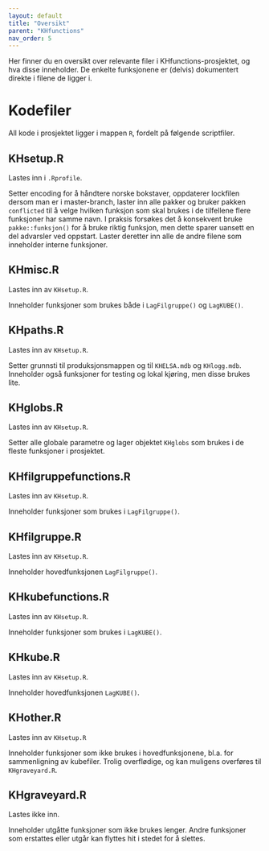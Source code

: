 ```yaml
---
layout: default
title: "Oversikt" 
parent: "KHfunctions"
nav_order: 5
---
```


Her finner du en oversikt over relevante filer i KHfunctions-prosjektet, og hva disse inneholder. De enkelte funksjonene er (delvis) dokumentert direkte i filene de ligger i. 

# Kodefiler

All kode i prosjektet ligger i mappen `R`, fordelt på følgende scriptfiler. 

## KHsetup.R
Lastes inn i `.Rprofile`.

Setter encoding for å håndtere norske bokstaver, oppdaterer lockfilen dersom man er i master-branch, laster inn alle pakker og bruker pakken `conflicted` til å velge hvilken funksjon som skal brukes i de tilfellene flere funksjoner har samme navn. I praksis forsøkes det å konsekvent bruke `pakke::funksjon()` for å bruke riktig funksjon, men dette sparer uansett en del advarsler ved oppstart. Laster deretter inn alle de andre filene som inneholder interne funksjoner. 

## KHmisc.R
Lastes inn av `KHsetup.R`.

Inneholder funksjoner som brukes både i `LagFilgruppe()` og `LagKUBE()`.

## KHpaths.R
Lastes inn av `KHsetup.R`.

Setter grunnsti til produksjonsmappen og til `KHELSA.mdb` og `KHlogg.mdb`. Inneholder også funksjoner for testing og lokal kjøring, men disse brukes lite. 

## KHglobs.R
Lastes inn av `KHsetup.R`.

Setter alle globale parametre og lager objektet `KHglobs` som brukes i de fleste funksjoner i prosjektet. 

## KHfilgruppefunctions.R
Lastes inn av `KHsetup.R`.

Inneholder funksjoner som brukes i `LagFilgruppe()`. 

## KHfilgruppe.R
Lastes inn av `KHsetup.R`.

Inneholder hovedfunksjonen `LagFilgruppe()`.

## KHkubefunctions.R
Lastes inn av `KHsetup.R`.

Inneholder funksjoner som brukes i `LagKUBE()`.

## KHkube.R
Lastes inn av `KHsetup.R`.

Inneholder hovedfunksjonen `LagKUBE()`.

## KHother.R
Lastes inn av `KHsetup.R`

Inneholder funksjoner som ikke brukes i hovedfunksjonene, bl.a. for sammenligning av kubefiler. Trolig overflødige, og kan muligens overføres til `KHgraveyard.R`. 

## KHgraveyard.R
Lastes ikke inn. 

Inneholder utgåtte funksjoner som ikke brukes lenger. Andre funksjoner som erstattes eller utgår kan flyttes hit i stedet for å slettes. 